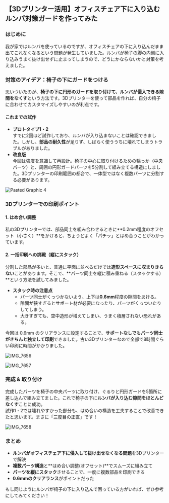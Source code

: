 ## 【3Dプリンター活用】オフィスチェア下に入り込むルンバ対策ガードを作ってみた

### はじめに
我が家ではルンバを使っているのですが、オフィスチェアの下に入り込んだまま出てこれなくなるという問題が発生していました。ルンバが椅子の脚の内側に入り込みうまく抜け出せずに止まってしまうので、どうにかならないかと対策を考えました。

### 対策のアイデア：椅子の下にガードをつける
思いついたのが、**椅子の下に円形のガードを取り付けて、ルンバが侵入できる隙間をなくす**という方法です。3Dプリンターを使って部品を作れば、自分の椅子に合わせてカスタマイズしやすいのが利点です。

#### これまでの試作
- **プロトタイプ1・2**  
  すでに2回ほど試作しており、ルンバが入り込まないことは確認できました。しかし、**部品の耐久性**が足りず、しばらく使ううちに壊れてしまうトラブルがありました。  
- **改良版**  
  今回は強度を意識して再設計。椅子の中心に取り付けるための輪っか（中央パーツ）と、周囲の円形ガードパーツを5分割して組み立てる構造にしました。3Dプリンターの印刷範囲の都合で、一体型ではなく複数パーツに分割する必要があります。

![Pasted Graphic 4](https://github.com/user-attachments/assets/3954fd87-d236-4336-a663-60fb945b81f3)

### 3Dプリンターでの印刷ポイント
#### 1. はめ合い調整
私の3Dプリンターでは、部品同士を組み合わせるときに**0.2mm程度のオフセット（小さく）**をかけると、ちょうどよく「パチッ」とはめ合うことがわかっています。  

#### 2. 一括印刷への挑戦（縦にスタック）
分割した部品が多いと、普通に平面に並べるだけでは**造形スペースに収まりきらない**ことがあります。そこで、**パーツ同士を縦に積み重ねる（スタックする）**という方法を試してみました。  
- **スタック時の注意点**  
  - パーツ同士がくっつかないよう、上下は**0.6mm**程度の隙間をあける。  
  - 隙間が狭すぎるとサポート材が必要になったり、パーツがくっついたりしてしまう。  
  - 大きすぎても、空中造形が増えてしまい、うまく積層されない恐れがある。  

今回は 0.6mm のクリアランスに設定することで、**サポートなしでもパーツ同士がきちんと独立して印刷**できました。古い3Dプリンターなので全部で8時間ぐらい印刷に時間がかかりました。

![IMG_7656](https://github.com/user-attachments/assets/715bfc19-b906-47bd-81c6-638faa989e63)

![IMG_7657](https://github.com/user-attachments/assets/ad61ce75-ecc0-4ac3-93df-1ea0bb7d3832)

### 完成 & 取り付け
完成したパーツを椅子の中央パーツに取り付け、ぐるりと円形ガードを5箇所に差し込んで組み立てました。これで椅子の下に**ルンバが入り込む隙間をほとんどなくす**ことに成功。  
試作1・2では壊れやすかった部分も、はめ合いの構造を工夫することで改善できたと思います。まさに「三度目の正直」です！

![IMG_7658](https://github.com/user-attachments/assets/515762b9-042a-4285-8714-658be4db3d90)

### まとめ
- **ルンバがオフィスチェア下に侵入して抜け出せなくなる問題**を3Dプリンターで解決  
- **複数パーツ構造**と**はめ合い調整(オフセット)**でスムーズに組み立て  
- **パーツを縦にスタック**させることで、一度に複数部品を印刷できる  
- **0.6mmのクリアランス**がポイントだった  

もし同じようにルンバが椅子の下に入り込んで困っている方がいれば、ぜひ参考にしてみてください！
